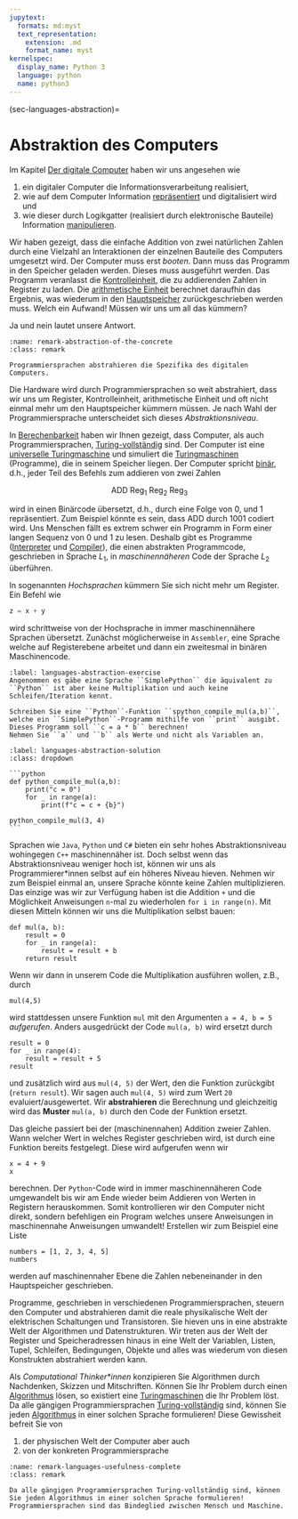 ```yaml
---
jupytext:
  formats: md:myst
  text_representation:
    extension: .md
    format_name: myst
kernelspec:
  display_name: Python 3
  language: python
  name: python3
---
```


(sec-languages-abstraction)=
# Abstraktion des Computers

Im Kapitel [Der digitale Computer](sec-information-processing) haben wir uns angesehen wie 

1. ein digitaler Computer die Informationsverarbeitung realisiert, 
2. wie auf dem Computer Information [repräsentiert](sec-representation) und digitalisiert wird und 
3. wie dieser durch Logikgatter (realisiert durch elektronische Bauteile) Information [manipulieren](sec-manipulation).

Wir haben gezeigt, dass die einfache Addition von zwei natürlichen Zahlen durch eine Vielzahl an Interaktionen der einzelnen Bauteile des Computers umgesetzt wird.
Der Computer muss erst *booten*.
Dann muss das Programm in den Speicher geladen werden.
Dieses muss ausgeführt werden.
Das Programm veranlasst die [Kontrolleinheit](def-cpu), die zu addierenden Zahlen in Register zu laden.
Die [arithmetische Einheit](def-cpu) berechnet daraufhin das Ergebnis, was wiederum in den [Hauptspeicher](def-main-memory) zurückgeschrieben werden muss.
Welch ein Aufwand!
Müssen wir uns um all das kümmern?

Ja und nein lautet unsere Antwort.

```{admonition} Abstraktion der Spezifika
:name: remark-abstraction-of-the-concrete
:class: remark

Programmiersprachen abstrahieren die Spezifika des digitalen Computers.

```

Die Hardware wird durch Programmiersprachen so weit abstrahiert, dass wir uns um Register, Kontrolleinheit, arithmetische Einheit und oft nicht einmal mehr um den Hauptspeicher kümmern müssen.
Je nach Wahl der Programmiersprache unterscheidet sich dieses *Abstraktionsniveau*.

In [Berechenbarkeit](sec-computability) haben wir Ihnen gezeigt, dass Computer, als auch Programmiersprachen, [Turing-vollständig](def-turing-complete) sind.
Der Computer ist eine [universelle Turingmaschine](sec-utm) und simuliert die [Turingmaschinen](info-universal-turing-machine) (Programme), die in seinem Speicher liegen.
Der Computer spricht [binär](sec-binary-system), d.h., jeder Teil des Befehls zum addieren von zwei Zahlen

$$\text{ADD } \text{Reg}_1 \text{ Reg}_2 \text{ Reg}_3$$

wird in einen Binärcode übersetzt, d.h., durch eine Folge von $0$, und $1$ repräsentiert.
Zum Beispiel könnte es sein, dass $\text{ADD }$ durch $1001$ codiert wird.
Uns Menschen fällt es extrem schwer ein Programm in Form einer langen Sequenz von $0$ und $1$ zu lesen.
Deshalb gibt es Programme ([Interpreter](def-interpreter) und [Compiler](def-compiler)), die einen abstrakten Programmcode, geschrieben in Sprache $L_1$, in *maschinennäheren* Code der Sprache $L_2$ überführen.

In sogenannten *Hochsprachen* kümmern Sie sich nicht mehr um Register.
Ein Befehl wie

```python
z = x + y
```

wird schrittweise von der Hochsprache in immer maschinennähere Sprachen übersetzt.
Zunächst möglicherweise in ``Assembler``, eine Sprache welche auf Registerebene arbeitet und dann ein zweitesmal in binären Maschinencode.


```{exercise} Kompilieren und Interpretieren
:label: languages-abstraction-exercise
Angenommen es gäbe eine Sprache ``SimplePython`` die äquivalent zu ``Python`` ist aber keine Multiplikation und auch keine Schleifen/Iteration kennt.

Schreiben Sie eine ``Python``-Funktion ``spython_compile_mul(a,b)``, welche ein ``SimplePython``-Programm mithilfe von ``print`` ausgibt.
Dieses Programm soll ``c = a * b`` berechnen!
Nehmen Sie ``a`` und ``b`` als Werte und nicht als Variablen an.

```

````{solution} languages-abstraction-exercise
:label: languages-abstraction-solution
:class: dropdown

```python
def python_compile_mul(a,b):
    print("c = 0")
    for _ in range(a):
        print(f"c = c + {b}")

python_compile_mul(3, 4)
```

````

Sprachen wie ``Java``, ``Python`` und ``C#`` bieten ein sehr hohes Abstraktionsniveau wohingegen ``C++`` maschinennäher ist.
Doch selbst wenn das Abstraktionsniveau weniger hoch ist, können wir uns als Programmierer\*innen selbst auf ein höheres Niveau hieven.
Nehmen wir zum Beispiel einmal an, unsere Sprache könnte keine Zahlen multiplizieren.
Das einzige was wir zur Verfügung haben ist die Addition ``+`` und die Möglichkeit Anweisungen ``n``-mal zu wiederholen ``for i in range(n)``.
Mit diesen Mitteln können wir uns die Multiplikation selbst bauen:

```{code-cell} python3
def mul(a, b):
    result = 0
    for _ in range(a):
        result = result + b
    return result
```

Wenn wir dann in unserem Code die Multiplikation ausführen wollen, z.B., durch

```{code-cell} python3
mul(4,5)
```

wird stattdessen unsere Funktion ``mul`` mit den Argumenten ``a = 4, b = 5`` *aufgerufen*.
Anders ausgedrückt der Code ``mul(a, b)`` wird ersetzt durch 

```{code-cell} python3
result = 0
for _ in range(4):
    result = result + 5
result
```

und zusätzlich wird aus ``mul(4, 5)`` der Wert, den die Funktion zurückgibt (``return result``).
Wir sagen auch ``mul(4, 5)`` wird zum Wert ``20`` evaluiert/ausgewertet.
Wir **abstrahieren** die Berechnung und gleichzeitig wird das **Muster** ``mul(a, b)`` durch den Code der Funktion ersetzt.

Das gleiche passiert bei der (maschinennahen) Addition zweier Zahlen.
Wann welcher Wert in welches Register geschrieben wird, ist durch eine Funktion bereits festgelegt.
Diese wird aufgerufen wenn wir

```{code-cell} python3
x = 4 + 9
x
```

berechnen.
Der ``Python``-Code wird in immer maschinennäheren Code umgewandelt bis wir am Ende wieder beim Addieren von Werten in Registern herauskommen.
Somit kontrollieren wir den Computer nicht direkt, sondern befehligen ein Program welches unsere Anweisungen in maschinennahe Anweisungen umwandelt!
Erstellen wir zum Beispiel eine Liste

```{code-cell} python3
numbers = [1, 2, 3, 4, 5]
numbers
```

werden auf maschinennaher Ebene die Zahlen nebeneinander in den Hauptspeicher geschrieben.

Programme, geschrieben in verschiedenen Programmiersprachen, steuern den Computer und abstrahieren damit die reale physikalische Welt der elektrischen Schaltungen und Transistoren.
Sie hieven uns in eine abstrakte Welt der Algorithmen und Datenstrukturen.
Wir treten aus der Welt der Register und Speicheradressen hinaus in eine Welt der Variablen, Listen, Tupel, Schleifen, Bedingungen, Objekte und alles was wiederum von diesen Konstrukten abstrahiert werden kann.

Als *Computational Thinker\*innen* konzipieren Sie Algorithmen durch Nachdenken, Skizzen und Mitschriften.
Können Sie Ihr Problem durch einen [Algorithmus](def-algorithm) lösen, so existiert eine [Turingmaschinen](info-universal-turing-machine) die Ihr Problem löst.
Da alle gängigen Programmiersprachen [Turing-vollständig](def-turing-complete) sind, können Sie jeden [Algorithmus](def-algorithm) in einer solchen Sprache formulieren!
Diese Gewissheit befreit Sie von

1. der physischen Welt der Computer aber auch
2. von der konkreten Programmiersprache

```{admonition} Nutzen der Programmiersprachen
:name: remark-languages-usefulness-complete
:class: remark

Da alle gängigen Programmiersprachen Turing-vollständig sind, können Sie jeden Algorithmus in einer solchen Sprache formulieren!
Programmiersprachen sind das Bindeglied zwischen Mensch und Maschine.

```